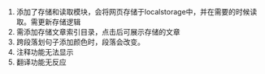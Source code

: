 1. 添加了存储和读取模块，会将网页存储于localstorage中，并在需要的时候读取。需更新存储逻辑
2. 需添加存储文章索引目录，点击后可展示存储的文章
3. 跨段落划句子添加颜色时，段落会改变。
4. 注释功能无法显示
5. 翻译功能无反应